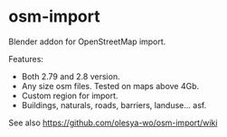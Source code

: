 # osm-import
Blender addon for OpenStreetMap import.

Features:
* Both 2.79 and 2.8 version.
* Any size osm files. Tested on maps above 4Gb.
* Custom region for import.
* Buildings, naturals, roads, barriers, landuse... asf.

See also https://github.com/olesya-wo/osm-import/wiki
